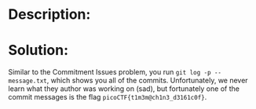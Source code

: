 # Description:


# Solution:

Similar to the Commitment Issues problem, you run `git log -p -- message.txt`, which shows you all of the commits. Unfortunately, we never learn what they author was working on (sad), but fortunately one of the commit messages is the flag `picoCTF{t1m3m@ch1n3_d3161c0f}`. 